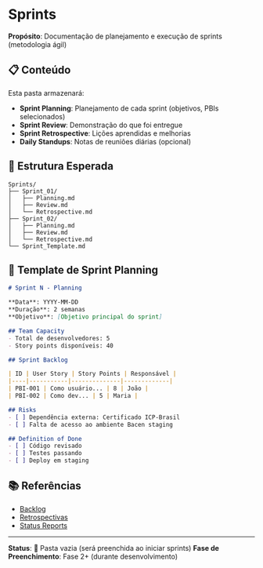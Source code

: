 # Sprints

**Propósito**: Documentação de planejamento e execução de sprints (metodologia ágil)

## 📋 Conteúdo

Esta pasta armazenará:

- **Sprint Planning**: Planejamento de cada sprint (objetivos, PBIs selecionados)
- **Sprint Review**: Demonstração do que foi entregue
- **Sprint Retrospective**: Lições aprendidas e melhorias
- **Daily Standups**: Notas de reuniões diárias (opcional)

## 📁 Estrutura Esperada

```
Sprints/
├── Sprint_01/
│   ├── Planning.md
│   ├── Review.md
│   └── Retrospective.md
├── Sprint_02/
│   ├── Planning.md
│   ├── Review.md
│   └── Retrospective.md
└── Sprint_Template.md
```

## 🎯 Template de Sprint Planning

```markdown
# Sprint N - Planning

**Data**: YYYY-MM-DD
**Duração**: 2 semanas
**Objetivo**: [Objetivo principal do sprint]

## Team Capacity
- Total de desenvolvedores: 5
- Story points disponíveis: 40

## Sprint Backlog

| ID | User Story | Story Points | Responsável |
|----|-----------|--------------|-------------|
| PBI-001 | Como usuário... | 8 | João |
| PBI-002 | Como dev... | 5 | Maria |

## Risks
- [ ] Dependência externa: Certificado ICP-Brasil
- [ ] Falta de acesso ao ambiente Bacen staging

## Definition of Done
- [ ] Código revisado
- [ ] Testes passando
- [ ] Deploy em staging
```

## 📚 Referências

- [Backlog](../Backlog/)
- [Retrospectivas](../Retrospectivas/)
- [Status Reports](../Status_Reports/)

---

**Status**: 🔴 Pasta vazia (será preenchida ao iniciar sprints)
**Fase de Preenchimento**: Fase 2+ (durante desenvolvimento)
